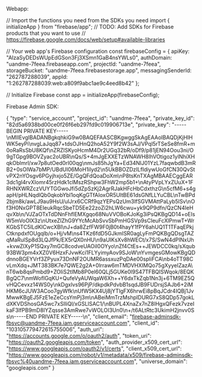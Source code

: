 Webapp:

// Import the functions you need from the SDKs you need
import { initializeApp } from "firebase/app";
// TODO: Add SDKs for Firebase products that you want to use
// https://firebase.google.com/docs/web/setup#available-libraries

// Your web app's Firebase configuration
const firebaseConfig = {
  apiKey: "AIzaSyDEDsWUpEdGSon3Fj3XSmn1GaB4nsYWLs0",
  authDomain: "uandme-7feea.firebaseapp.com",
  projectId: "uandme-7feea",
  storageBucket: "uandme-7feea.firebasestorage.app",
  messagingSenderId: "262787288039",
  appId: "1:262787288039:web:a809f9abc1ae9c4eed8b42"
};

// Initialize Firebase
const app = initializeApp(firebaseConfig);

Firebase Admin SDK:

{
  "type": "service_account",
  "project_id": "uandme-7feea",
  "private_key_id": "82d5a6938bd00ce0f26f6eb297fd9c019906713e",
  "private_key": "-----BEGIN PRIVATE KEY-----\nMIIEvgIBADANBgkqhkiG9w0BAQEFAASCBKgwggSkAgEAAoIBAQDjKjHIHWK5eyPi\nvgLaJqq87+tdsOJHnQ2hoA52Y9f2W3sAJ/VPql5rTSeSe8fmR+m0oRaRsSbU8KQf\nZRZlSKyoHcmM4Dr2UGq32bR/oDf9/p81jEN94Oou3ni/O9gTGpg9BOVZyac2oUBR\nQs/S+4mJgEXXETzWNAWH8lhVOtigoz1ylNhiXHqkOblmrl/xw7p8utOed0rI00qg\nmJs85hJgYa+Ed34NIJ01YzL7faqwbdB3mRB2+0sOlWa7bMP/UBdUI06MoH1ilyd2\n5UkBBOZDzILfIdiywUoGfCN30QvStvPX2nYOsgv6PGyjhxjo5ZE/GgQFdQoaDoXm\nP8tsKnTXAgMBAAECggEAR3dc1gI4rvXIomr45rzHdk1clMszRShpw3FhW2mp5b1+\nAtyPVpLYxZUuX+1FRHNXWRZczVUYTGGwoJfi5dZpSzKj2AgrRJakHFcHbCdxthzG\n5cfM6+s4gapH/pHLNqdlQb0qkobYbl1oqKgGTfAIoxOR5UltBE61dsGNfLLYuCBL\nTwBPd2bjm8k/awLJ9au9HsU/ulJrx6CCRf9qzYEPsQzUm3lfSGVMAttPaLyb5lSv\nOf3H0NxGPT8EIeukRqcSbeTD5Ee22zoZi2hLW6cwu+yk9QP9dfn/QzCN4IeHqvXb\n/VJZaOTxTdDNnFhflEMXgqo68NuVVOBoKJoKg3iPsQKBgQD14+oEIsW5mVoOlX3z\nUtxeZlZhG9YYcMcAbSvvSbPmHGSVp9sCIeuFcXlPmwT+WrKGbSTC5lLdKlCwcXBl\nJ+da8ZzfFW9F0jB0t4hayY1fPY6ahUQ1T1TFaqEPkjCtknpdxfOUgqlb/o+Hj/vM\ns4TKz6fdD5GJkmISR0agLyFmPQKBgQDsgTAZqMaRulSp8d3LQJfPk/EX5rQX0nHU\n9aUIKsXv8hWECt/x7S/SwN4dPINxUh+kvwZlXyP1SQxy7mGC8codveUAOiI0OYyo\nZf4CtEs++JEWDCC0kq/sXqub93BW3pm4xXZ0V6HzxFJvwKci1FLYyimyAov9SJoW\nYvmgesGMowKBgQDdnnoBGEYVrf3ZPyux73DnNF2OUMR6assxuzPqDAe00spliFCA\nb4oTT98CvLmXdq+JMT383BK7e7QWE2g2A+0lrraw6mTMDVHXIMQo75gXyyeIZazA\nT6wb8qsPmbd9+ZOIiS2tIMb8P0el60QLj5GUKe0l9S47TFBQISWqok/8EQKBgQC7\nmWofIGqKU+QufeVyAUWqaW6Xh++Y6dxTkZqb1Nn3j+6TM9EZ5QvHQCevxz14WS0y\nkDgxlvs96PjP/dkpdkPdvbB1sqdJB9FUDrsjSAJb6+2iMHKM6cJUW3ACoo7gyWfk\nUfW5KX4Uj8jYTlgFX6hrwEi8pBqJCdr4IQBj1JvMwwKBgEJ5FzE1eZeCcsYmPj3m\nABeiMmTrzMshpIDURG7xS8QDp57gokLdXKVDShosGA5wc7xSIliQl/xGSLlSAC1/\nBUPL4XnaZx7nZ8lHgxQFezk7vzeIkaF3lfPB9mD8IYZqsse3AmRwe7vWOLOI3Un0\n+/t6ALtRtc3UkimH2jnvv0Ss\n-----END PRIVATE KEY-----\n",
  "client_email": "firebase-adminsdk-fbsvc@uandme-7feea.iam.gserviceaccount.com",
  "client_id": "103105779472615755006",
  "auth_uri": "https://accounts.google.com/o/oauth2/auth",
  "token_uri": "https://oauth2.googleapis.com/token",
  "auth_provider_x509_cert_url": "https://www.googleapis.com/oauth2/v1/certs",
  "client_x509_cert_url": "https://www.googleapis.com/robot/v1/metadata/x509/firebase-adminsdk-fbsvc%40uandme-7feea.iam.gserviceaccount.com",
  "universe_domain": "googleapis.com"
}